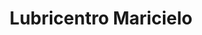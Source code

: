 ---
title: "Lubricentro Maricielo"
url: /chincha-alta/lubricentro-maricielo/
shop: reparación de automóviles
---